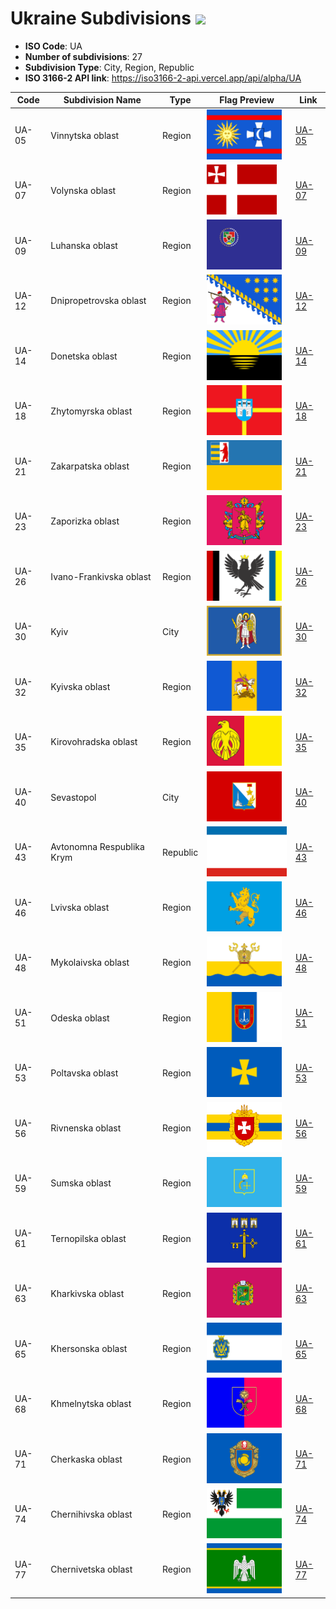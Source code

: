 # Ukraine Subdivisions ![](https://flagcdn.com/h40/ua.png)

- **ISO Code**: UA
- **Number of subdivisions**: 27
- **Subdivision Type**: City, Region, Republic
- **ISO 3166-2 API link**: https://iso3166-2-api.vercel.app/api/alpha/UA

| Code  | Subdivision Name         | Type | Flag Preview | Link |
|-------|--------------------------|--------------| -------------- |----------|
| UA-05 | Vinnytska oblast | Region | <img src='https://raw.githubusercontent.com/amckenna41/iso3166-flag-icons/main/iso3166-2-icons/UA/UA-05.svg' height='80'> | [UA-05](https://github.com/amckenna41/iso3166-flag-icons/blob/main/iso3166-2-icons/UA/UA-05.svg) |
| UA-07 | Volynska oblast | Region | <img src='https://raw.githubusercontent.com/amckenna41/iso3166-flag-icons/main/iso3166-2-icons/UA/UA-07.svg' height='80'> | [UA-07](https://github.com/amckenna41/iso3166-flag-icons/blob/main/iso3166-2-icons/UA/UA-07.svg) |
| UA-09 | Luhanska oblast | Region | <img src='https://raw.githubusercontent.com/amckenna41/iso3166-flag-icons/main/iso3166-2-icons/UA/UA-09.svg' height='80'> | [UA-09](https://github.com/amckenna41/iso3166-flag-icons/blob/main/iso3166-2-icons/UA/UA-09.svg) |
| UA-12 | Dnipropetrovska oblast | Region | <img src='https://raw.githubusercontent.com/amckenna41/iso3166-flag-icons/main/iso3166-2-icons/UA/UA-12.svg' height='80'> | [UA-12](https://github.com/amckenna41/iso3166-flag-icons/blob/main/iso3166-2-icons/UA/UA-12.svg) |
| UA-14 | Donetska oblast | Region | <img src='https://raw.githubusercontent.com/amckenna41/iso3166-flag-icons/main/iso3166-2-icons/UA/UA-14.svg' height='80'> | [UA-14](https://github.com/amckenna41/iso3166-flag-icons/blob/main/iso3166-2-icons/UA/UA-14.svg) |
| UA-18 | Zhytomyrska oblast | Region | <img src='https://raw.githubusercontent.com/amckenna41/iso3166-flag-icons/main/iso3166-2-icons/UA/UA-18.svg' height='80'> | [UA-18](https://github.com/amckenna41/iso3166-flag-icons/blob/main/iso3166-2-icons/UA/UA-18.svg) |
| UA-21 | Zakarpatska oblast | Region | <img src='https://raw.githubusercontent.com/amckenna41/iso3166-flag-icons/main/iso3166-2-icons/UA/UA-21.svg' height='80'> | [UA-21](https://github.com/amckenna41/iso3166-flag-icons/blob/main/iso3166-2-icons/UA/UA-21.svg) |
| UA-23 | Zaporizka oblast | Region | <img src='https://raw.githubusercontent.com/amckenna41/iso3166-flag-icons/main/iso3166-2-icons/UA/UA-23.svg' height='80'> | [UA-23](https://github.com/amckenna41/iso3166-flag-icons/blob/main/iso3166-2-icons/UA/UA-23.svg) |
| UA-26 | Ivano-Frankivska oblast | Region | <img src='https://raw.githubusercontent.com/amckenna41/iso3166-flag-icons/main/iso3166-2-icons/UA/UA-26.svg' height='80'> | [UA-26](https://github.com/amckenna41/iso3166-flag-icons/blob/main/iso3166-2-icons/UA/UA-26.svg) |
| UA-30 | Kyiv | City | <img src='https://raw.githubusercontent.com/amckenna41/iso3166-flag-icons/main/iso3166-2-icons/UA/UA-30.svg' height='80'> | [UA-30](https://github.com/amckenna41/iso3166-flag-icons/blob/main/iso3166-2-icons/UA/UA-30.svg) |
| UA-32 | Kyivska oblast | Region | <img src='https://raw.githubusercontent.com/amckenna41/iso3166-flag-icons/main/iso3166-2-icons/UA/UA-32.svg' height='80'> | [UA-32](https://github.com/amckenna41/iso3166-flag-icons/blob/main/iso3166-2-icons/UA/UA-32.svg) |
| UA-35 | Kirovohradska oblast | Region | <img src='https://raw.githubusercontent.com/amckenna41/iso3166-flag-icons/main/iso3166-2-icons/UA/UA-35.svg' height='80'> | [UA-35](https://github.com/amckenna41/iso3166-flag-icons/blob/main/iso3166-2-icons/UA/UA-35.svg) |
| UA-40 | Sevastopol | City | <img src='https://raw.githubusercontent.com/amckenna41/iso3166-flag-icons/main/iso3166-2-icons/UA/UA-40.svg' height='80'> | [UA-40](https://github.com/amckenna41/iso3166-flag-icons/blob/main/iso3166-2-icons/UA/UA-40.svg) |
| UA-43 | Avtonomna Respublika Krym | Republic | <img src='https://raw.githubusercontent.com/amckenna41/iso3166-flag-icons/main/iso3166-2-icons/UA/UA-43.svg' height='80'> | [UA-43](https://github.com/amckenna41/iso3166-flag-icons/blob/main/iso3166-2-icons/UA/UA-43.svg) |
| UA-46 | Lvivska oblast | Region | <img src='https://raw.githubusercontent.com/amckenna41/iso3166-flag-icons/main/iso3166-2-icons/UA/UA-46.svg' height='80'> | [UA-46](https://github.com/amckenna41/iso3166-flag-icons/blob/main/iso3166-2-icons/UA/UA-46.svg) |
| UA-48 | Mykolaivska oblast | Region | <img src='https://raw.githubusercontent.com/amckenna41/iso3166-flag-icons/main/iso3166-2-icons/UA/UA-48.svg' height='80'> | [UA-48](https://github.com/amckenna41/iso3166-flag-icons/blob/main/iso3166-2-icons/UA/UA-48.svg) |
| UA-51 | Odeska oblast | Region | <img src='https://raw.githubusercontent.com/amckenna41/iso3166-flag-icons/main/iso3166-2-icons/UA/UA-51.svg' height='80'> | [UA-51](https://github.com/amckenna41/iso3166-flag-icons/blob/main/iso3166-2-icons/UA/UA-51.svg) |
| UA-53 | Poltavska oblast | Region | <img src='https://raw.githubusercontent.com/amckenna41/iso3166-flag-icons/main/iso3166-2-icons/UA/UA-53.svg' height='80'> | [UA-53](https://github.com/amckenna41/iso3166-flag-icons/blob/main/iso3166-2-icons/UA/UA-53.svg) |
| UA-56 | Rivnenska oblast | Region | <img src='https://raw.githubusercontent.com/amckenna41/iso3166-flag-icons/main/iso3166-2-icons/UA/UA-56.svg' height='80'> | [UA-56](https://github.com/amckenna41/iso3166-flag-icons/blob/main/iso3166-2-icons/UA/UA-56.svg) |
| UA-59 | Sumska oblast | Region | <img src='https://raw.githubusercontent.com/amckenna41/iso3166-flag-icons/main/iso3166-2-icons/UA/UA-59.svg' height='80'> | [UA-59](https://github.com/amckenna41/iso3166-flag-icons/blob/main/iso3166-2-icons/UA/UA-59.svg) |
| UA-61 | Ternopilska oblast | Region | <img src='https://raw.githubusercontent.com/amckenna41/iso3166-flag-icons/main/iso3166-2-icons/UA/UA-61.svg' height='80'> | [UA-61](https://github.com/amckenna41/iso3166-flag-icons/blob/main/iso3166-2-icons/UA/UA-61.svg) |
| UA-63 | Kharkivska oblast | Region | <img src='https://raw.githubusercontent.com/amckenna41/iso3166-flag-icons/main/iso3166-2-icons/UA/UA-63.svg' height='80'> | [UA-63](https://github.com/amckenna41/iso3166-flag-icons/blob/main/iso3166-2-icons/UA/UA-63.svg) |
| UA-65 | Khersonska oblast | Region | <img src='https://raw.githubusercontent.com/amckenna41/iso3166-flag-icons/main/iso3166-2-icons/UA/UA-65.svg' height='80'> | [UA-65](https://github.com/amckenna41/iso3166-flag-icons/blob/main/iso3166-2-icons/UA/UA-65.svg) |
| UA-68 | Khmelnytska oblast | Region | <img src='https://raw.githubusercontent.com/amckenna41/iso3166-flag-icons/main/iso3166-2-icons/UA/UA-68.svg' height='80'> | [UA-68](https://github.com/amckenna41/iso3166-flag-icons/blob/main/iso3166-2-icons/UA/UA-68.svg) |
| UA-71 | Cherkaska oblast | Region | <img src='https://raw.githubusercontent.com/amckenna41/iso3166-flag-icons/main/iso3166-2-icons/UA/UA-71.svg' height='80'> | [UA-71](https://github.com/amckenna41/iso3166-flag-icons/blob/main/iso3166-2-icons/UA/UA-71.svg) |
| UA-74 | Chernihivska oblast | Region | <img src='https://raw.githubusercontent.com/amckenna41/iso3166-flag-icons/main/iso3166-2-icons/UA/UA-74.svg' height='80'> | [UA-74](https://github.com/amckenna41/iso3166-flag-icons/blob/main/iso3166-2-icons/UA/UA-74.svg) |
| UA-77 | Chernivetska oblast | Region | <img src='https://raw.githubusercontent.com/amckenna41/iso3166-flag-icons/main/iso3166-2-icons/UA/UA-77.svg' height='80'> | [UA-77](https://github.com/amckenna41/iso3166-flag-icons/blob/main/iso3166-2-icons/UA/UA-77.svg) |
